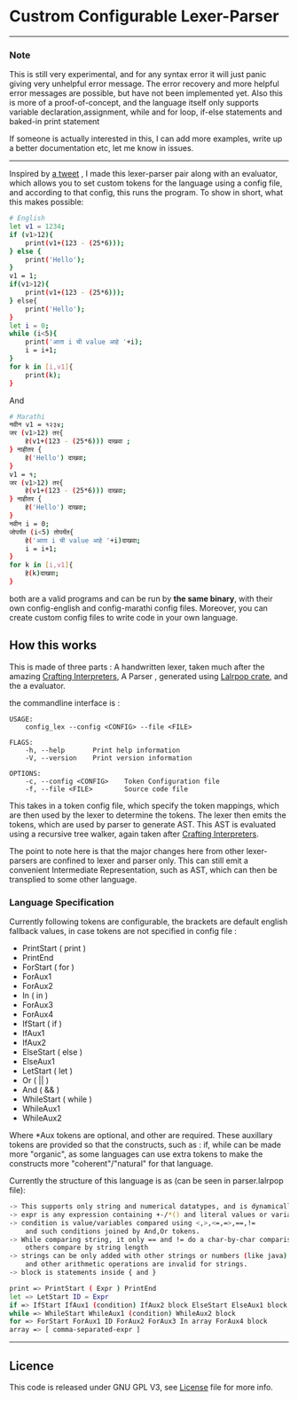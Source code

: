 # Custrom Configurable Lexer-Parser

---

### Note

This is still very experimental, and for any syntax error it will just panic giving very unhelpful error message. The error recovery and more helpful error messages are possible, but have not been implemented yet. Also this is more of a proof-of-concept, and the language itself only supports variable declaration,assignment, while and for loop, if-else statements and baked-in print statement

If someone is actually interested in this, I can add more examples, write up a better documentation etc, let me know in issues.

---

Inspired by [a tweet](https://twitter.com/Felienne/status/1435864809963130883) , I made this lexer-parser pair along with an evaluator, which allows you to set custom tokens for the language using a config file, and according to that config, this runs the program. To show in short, what this makes possible:

```sh
# English
let v1 = 1234;
if (v1>12){
    print(v1+(123 - (25*6)));
} else {
    print('Hello');
}
v1 = 1;
if(v1>12){
    print(v1+(123 - (25*6)));
} else{
    print('Hello');
}
let i = 0;
while (i<5){
    print('आता i ची value आहे '+i);
    i = i+1;
}
for k in [i,v1]{
    print(k);
}

```

And

```sh
# Marathi
नवीन v1 = १२३४;
जर (v1>12) तर{
    हे(v1+(123 - (25*6))) दाखवा ;
} नाहीतर {
    हे('Hello') दाखवा;
}
v1 = १;
जर (v1>12) तर{
    हे(v1+(123 - (25*6))) दाखवा;
} नाहीतर {
    हे('Hello') दाखवा;
}
नवीन i = 0;
जोपर्यंत (i<5) तोपर्यंत{
    हे('आता i ची value आहे '+i)दाखवा;
    i = i+1;
}
for k in [i,v1]{
    हे(k)दाखवा;
}
```

both are a valid programs and can be run by <strong>the same binary</strong>, with their own config-english and config-marathi config files. Moreover, you can create custom config files to write code in your own language.

## How this works

This is made of three parts : A handwritten lexer, taken much after the amazing [Crafting Interpreters](https://craftinginterpreters.com/), A Parser , generated using [Lalrpop crate](https://crates.io/crates/lalrpop), and the a evaluator.

the commandline interface is :

```
USAGE:
    config_lex --config <CONFIG> --file <FILE>

FLAGS:
    -h, --help       Print help information
    -V, --version    Print version information

OPTIONS:
    -c, --config <CONFIG>    Token Configuration file
    -f, --file <FILE>        Source code file
```

This takes in a token config file, which specify the token mappings, which are then used by the lexer to determine the tokens. The lexer then emits the tokens, which are used by parser to generate AST. This AST is evaluated using a recursive tree walker, again taken after [Crafting Interpreters](https://craftinginterpreters.com/).

The point to note here is that the major changes here from other lexer-parsers are confined to lexer and parser only. This can still emit a convenient Intermediate Representation, such as AST, which can then be transplied to some other language.

### Language Specification

Currently following tokens are configurable, the brackets are default english fallback values, in case tokens are not specified in config file :

- PrintStart ( print )
- PrintEnd
- ForStart ( for )
- ForAux1
- ForAux2
- In ( in )
- ForAux3
- ForAux4
- IfStart ( if )
- IfAux1
- IfAux2
- ElseStart ( else )
- ElseAux1
- LetStart ( let )
- Or ( || )
- And ( && )
- WhileStart ( while )
- WhileAux1
- WhileAux2

Where \*Aux tokens are optional, and other are required. These auxillary tokens are provided so that the constructs, such as : if, while can be made more "organic", as some languages can use extra tokens to make the constructs more "coherent"/"natural" for that language.

Currently the structure of this language is as (can be seen in parser.lalrpop file):

```sh
-> This supports only string and numerical datatypes, and is dynamically typed
-> expr is any expression containing +-/*() and literal values or variables.
-> condition is value/variables compared using <,>,<=,=>,==,!=
    and such conditions joined by And,Or tokens.
-> While comparing string, it only == and != do a char-by-char comparison,
    others compare by string length
-> strings can be only added with other strings or numbers (like java)
    and other arithmetic operations are invalid for strings.
-> block is statements inside { and }

print => PrintStart ( Expr ) PrintEnd
let => LetStart ID = Expr
if => IfStart IfAux1 (condition) IfAux2 block ElseStart ElseAux1 block # else section is optional
while => WhileStart WhileAux1 (condition) WhileAux2 block
for => ForStart ForAux1 ID ForAux2 ForAux3 In array ForAux4 block
array => [ comma-separated-expr ]

```

---

## Licence

This code is released under GNU GPL V3, see [License](https://github.com/YJDoc2/Configurable-Custom-Token-Lexer/blob/main/License) file for more info.
